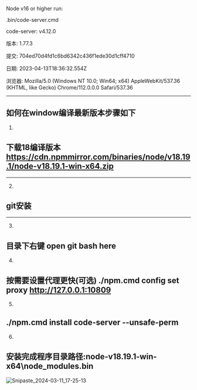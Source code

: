 Node v16 or higher
run:

.bin/code-server.cmd

code-server: v4.12.0

版本: 1.77.3

提交: 704ed70d4fd1c6bd6342c436f1ede30d1cff4710

日期: 2023-04-13T18:36:32.554Z

浏览器: Mozilla/5.0 (Windows NT 10.0; Win64; x64) AppleWebKit/537.36 (KHTML, like Gecko) Chrome/112.0.0.0 Safari/537.36

-----------------------------------------------------------------
如何在window编译最新版本步骤如下
-----------------------------------------------------------------
1.
下载18编译版本
https://cdn.npmmirror.com/binaries/node/v18.19.1/node-v18.19.1-win-x64.zip
-----------------------------------------------------------------

-----------------------------------------------------------------
2.
git安装
-----------------------------------------------------------------
-----------------------------------------------------------------
3.
目录下右键
open git bash here
-----------------------------------------------------------------
4.
按需要设置代理更快(可选)
./npm.cmd config set proxy http://127.0.0.1:10809
-----------------------------------------------------------------
5.
./npm.cmd install code-server --unsafe-perm
-----------------------------------------------------------------
6.
安装完成程序目录路径:node-v18.19.1-win-x64\node_modules\.bin
-----------------------------------------------------------------
![Snipaste_2024-03-11_17-25-13](https://github.com/chenxqiyu/code-server-window/assets/10222853/3aa48494-a819-44bd-94e1-3a67e830b6cf)
